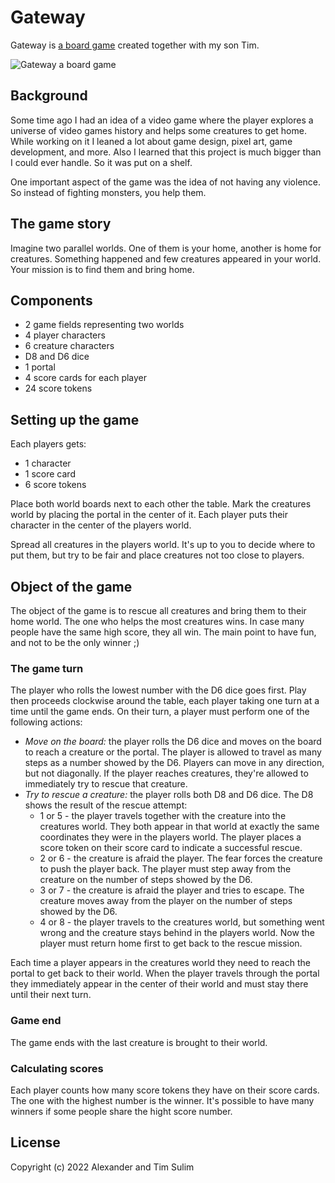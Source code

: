 # Gateway

Gateway is [a board game](board.md) created together with my son Tim.

![Gateway a board game](assets/gateway-bannner.jpg)

## Background

Some time ago I had an idea of a video game where the player explores
a universe of video games history and helps some creatures to get home.
While working on it I leaned a lot about game design, pixel art, game
development, and more. Also I learned that this project is much bigger
than I could ever handle. So it was put on a shelf.

One important aspect of the game was the idea of not having any violence.
So instead of fighting monsters, you help them.

## The game story

Imagine two parallel worlds. One of them is your home, another is home for
creatures. Something happened and few creatures appeared in your world.
Your mission is to find them and bring home.

## Components

  - 2 game fields representing two worlds
  - 4 player characters
  - 6 creature characters
  - D8 and D6 dice
  - 1 portal
  - 4 score cards for each player
  - 24 score tokens

## Setting up the game

Each players gets:

  - 1 character
  - 1 score card
  - 6 score tokens

Place both world boards next to each other the table. Mark the creatures world
by placing the portal in the center of it. Each player puts their character in
the center of the players world.

Spread all creatures in the players world. It's up to you to decide where
to put them, but try to be fair and place creatures not too close to players.

## Object of the game

The object of the game is to rescue all creatures and bring them to their home
world. The one who helps the most creatures wins. In case many people have
the same high score, they all win. The main point to have fun, and not to be
the only winner ;)

### The game turn

The player who rolls the lowest number with the D6 dice goes first. Play then
proceeds clockwise around the table, each player taking one turn at a time
until the game ends. On their turn, a player must perform one of the following
actions:

  - *Move on the board:* the player rolls the D6 dice and moves on the board
    to reach a creature or the portal. The player is allowed to travel as
    many steps as a number showed by the D6. Players can move in any direction,
    but not diagonally. If the player reaches creatures, they're allowed to
    immediately try to rescue that creature.
  - *Try to rescue a creature:* the player rolls both D8 and D6 dice. The D8
    shows the result of the rescue attempt:
      - 1 or 5 - the player travels together with the creature into
        the creatures world. They both appear in that world at exactly
        the same coordinates they were in the players world. The player
        places a score token on their score card to indicate a successful
        rescue.
      - 2 or 6 - the creature is afraid the player. The fear forces
        the creature to push the player back. The player must step away
        from the creature on the number of steps showed by the D6.
      - 3 or 7 - the creature is afraid the player and tries to escape.
        The creature moves away from the player on the number of steps
        showed by the D6.
      - 4 or 8 - the player travels to the creatures world, but something
        went wrong and the creature stays behind in the players world. Now
        the player must return home first to get back to the rescue mission.

Each time a player appears in the creatures world they need to reach the portal
to get back to their world. When the player travels through the portal they
immediately appear in the center of their world and must stay there until
their next turn.

### Game end

The game ends with the last creature is brought to their world.

### Calculating scores

Each player counts how many score tokens they have on their score cards.
The one with the highest number is the winner. It's possible to have many
winners if some people share the hight score number.

## License

Copyright (c) 2022 Alexander and Tim Sulim
